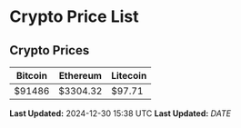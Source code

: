 # Crypto Price List

## Crypto Prices
| Bitcoin | Ethereum | Litecoin |
| ------- | -------- | -------- |
| $91486 | $3304.32 | $97.71 |
**Last Updated:** 2024-12-30 15:38 UTC
**Last Updated:** $DATE$
